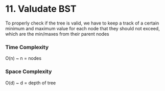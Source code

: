 # 11. Valudate BST

To properly check if the tree is valid, we have to keep a track of a certain minimum and
maximum value for each node that they should not exceed, which are the min/maxes from their
parent nodes

### Time Complexity

O(n) ~ n = nodes

### Space Complexity

O(d) ~ d = depth of tree
